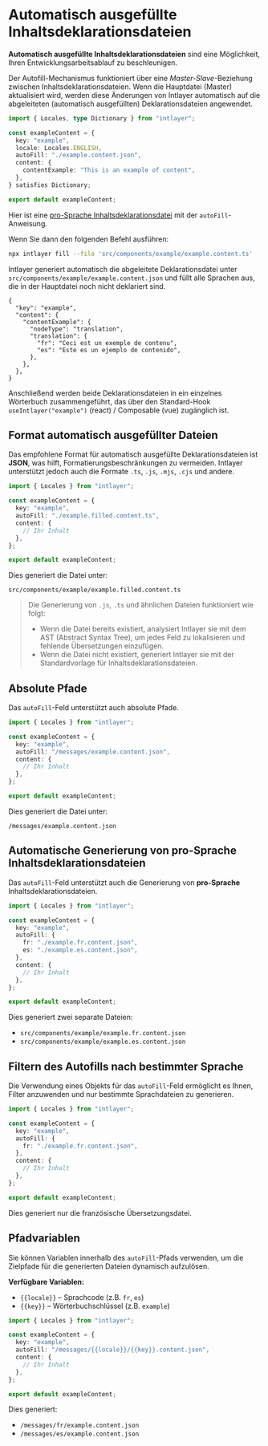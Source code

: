 # Automatisch ausgefüllte Inhaltsdeklarationsdateien

**Automatisch ausgefüllte Inhaltsdeklarationsdateien** sind eine Möglichkeit, Ihren Entwicklungsarbeitsablauf zu beschleunigen.

Der Autofill-Mechanismus funktioniert über eine _Master-Slave_-Beziehung zwischen Inhaltsdeklarationsdateien. Wenn die Hauptdatei (Master) aktualisiert wird, werden diese Änderungen von Intlayer automatisch auf die abgeleiteten (automatisch ausgefüllten) Deklarationsdateien angewendet.

```ts filePath="src/components/example/example.content.ts"
import { Locales, type Dictionary } from "intlayer";

const exampleContent = {
  key: "example",
  locale: Locales.ENGLISH,
  autoFill: "./example.content.json",
  content: {
    contentExample: "This is an example of content",
  },
} satisfies Dictionary;

export default exampleContent;
```

Hier ist eine [pro-Sprache Inhaltsdeklarationsdatei](https://github.com/aymericzip/intlayer/blob/main/docs/de/per_locale_file.md) mit der `autoFill`-Anweisung.

Wenn Sie dann den folgenden Befehl ausführen:

```bash
npx intlayer fill --file 'src/components/example/example.content.ts'
```

Intlayer generiert automatisch die abgeleitete Deklarationsdatei unter `src/components/example/example.content.json` und füllt alle Sprachen aus, die in der Hauptdatei noch nicht deklariert sind.

```json5 filePath="src/components/example/example.content.json"
{
  "key": "example",
  "content": {
    "contentExample": {
      "nodeType": "translation",
      "translation": {
        "fr": "Ceci est un exemple de contenu",
        "es": "Este es un ejemplo de contenido",
      },
    },
  },
}
```

Anschließend werden beide Deklarationsdateien in ein einzelnes Wörterbuch zusammengeführt, das über den Standard-Hook `useIntlayer("example")` (react) / Composable (vue) zugänglich ist.

## Format automatisch ausgefüllter Dateien

Das empfohlene Format für automatisch ausgefüllte Deklarationsdateien ist **JSON**, was hilft, Formatierungsbeschränkungen zu vermeiden. Intlayer unterstützt jedoch auch die Formate `.ts`, `.js`, `.mjs`, `.cjs` und andere.

```ts filePath="src/components/example/example.content.ts"
import { Locales } from "intlayer";

const exampleContent = {
  key: "example",
  autoFill: "./example.filled.content.ts",
  content: {
    // Ihr Inhalt
  },
};

export default exampleContent;
```

Dies generiert die Datei unter:

```
src/components/example/example.filled.content.ts
```

> Die Generierung von `.js`, `.ts` und ähnlichen Dateien funktioniert wie folgt:
>
> - Wenn die Datei bereits existiert, analysiert Intlayer sie mit dem AST (Abstract Syntax Tree), um jedes Feld zu lokalisieren und fehlende Übersetzungen einzufügen.
> - Wenn die Datei nicht existiert, generiert Intlayer sie mit der Standardvorlage für Inhaltsdeklarationsdateien.

## Absolute Pfade

Das `autoFill`-Feld unterstützt auch absolute Pfade.

```ts filePath="src/components/example/example.content.ts"
import { Locales } from "intlayer";

const exampleContent = {
  key: "example",
  autoFill: "/messages/example.content.json",
  content: {
    // Ihr Inhalt
  },
};

export default exampleContent;
```

Dies generiert die Datei unter:

```
/messages/example.content.json
```

## Automatische Generierung von pro-Sprache Inhaltsdeklarationsdateien

Das `autoFill`-Feld unterstützt auch die Generierung von **pro-Sprache** Inhaltsdeklarationsdateien.

```ts filePath="src/components/example/example.content.ts"
import { Locales } from "intlayer";

const exampleContent = {
  key: "example",
  autoFill: {
    fr: "./example.fr.content.json",
    es: "./example.es.content.json",
  },
  content: {
    // Ihr Inhalt
  },
};

export default exampleContent;
```

Dies generiert zwei separate Dateien:

- `src/components/example/example.fr.content.json`
- `src/components/example/example.es.content.json`

## Filtern des Autofills nach bestimmter Sprache

Die Verwendung eines Objekts für das `autoFill`-Feld ermöglicht es Ihnen, Filter anzuwenden und nur bestimmte Sprachdateien zu generieren.

```ts filePath="src/components/example/example.content.ts"
import { Locales } from "intlayer";

const exampleContent = {
  key: "example",
  autoFill: {
    fr: "./example.fr.content.json",
  },
  content: {
    // Ihr Inhalt
  },
};

export default exampleContent;
```

Dies generiert nur die französische Übersetzungsdatei.

## Pfadvariablen

Sie können Variablen innerhalb des `autoFill`-Pfads verwenden, um die Zielpfade für die generierten Dateien dynamisch aufzulösen.

**Verfügbare Variablen:**

- `{{locale}}` – Sprachcode (z.B. `fr`, `es`)
- `{{key}}` – Wörterbuchschlüssel (z.B. `example`)

```ts filePath="src/components/example/example.content.ts"
import { Locales } from "intlayer";

const exampleContent = {
  key: "example",
  autoFill: "/messages/{{locale}}/{{key}}.content.json",
  content: {
    // Ihr Inhalt
  },
};

export default exampleContent;
```

Dies generiert:

- `/messages/fr/example.content.json`
- `/messages/es/example.content.json`
